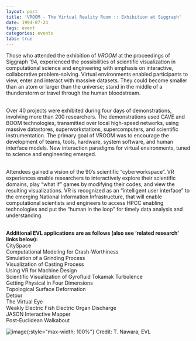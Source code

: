 ```yaml
---
layout: post
title: 'VROOM - The Virtual Reality Room :: Exhibition at Siggraph'
date: 1994-07-24
tags: event
categories: events
tabs: true
---
```


Those who attended the exhibition of <em>VROOM</em> at the proceedings of Siggraph &rsquo;94, experienced the possibilities of scientific visualization in computational science and engineering with emphasis on interactive, collaborative problem-solving. Virtual environments enabled participants to view, enter and interact with massive datasets. They could become smaller than an atom or larger than the universe; stand in the middle of a thunderstorm or travel through the human bloodstream.<br><br>

Over 40 projects were exhibited during four days of demonstrations, involving more than 200 researchers. The demonstrations used CAVE and BOOM technologies, transmitted over local high-speed networks, using massive datastores, superworkstations, supercomputers, and scientific instrumentation. The primary goal of VROOM was to encourage the development of teams, tools, hardware, system software, and human interface models. New interaction paradigms for virtual environments, tuned to science and engineering emerged.<br><br>

Attendees gained a vision of the 90&rsquo;s scientific &ldquo;cyberworkspace&rdquo;. VR experiences enable researchers to interactively explore their scientific domains, play &ldquo;what if&rdquo; games by modifying their codes, and view the resulting visualizations. VR is recognized as an &ldquo;intelligent user interface&rdquo; to the emerging National Information Infrastructure, that will enable computational scientists and engineers to access HPCC enabling technologies and put the &ldquo;human in the loop&rdquo; for timely data analysis and understanding.<br><br>

<strong>Additional EVL applications are as follows (also see &lsquo;related research&rsquo; links below):</strong><br>
CitySpace<br>
Computational Modeling for Crash-Worthiness<br>
Simulation of a Grinding Process<br>
Visualization of Casting Process<br>
Using VR for Machine Design<br>
Scientific Visualization of Gyrofluid Tokamak Turbulence<br>
Getting Physical in Four Dimensions<br>
Topological Surface Deformation<br>
Detour<br>
The Virtual Eye<br>
Weakly Electric Fish Electric Organ Discharge<br>
JASON Interactive Mapper<br>
Post-Euclidean Walkabout

![image](https://www.evl.uic.edu/output/originals/vroomlogo_new.gif-srcw.jpg){:style="max-width: 100%"}
Credit: T. Nawara, EVL

